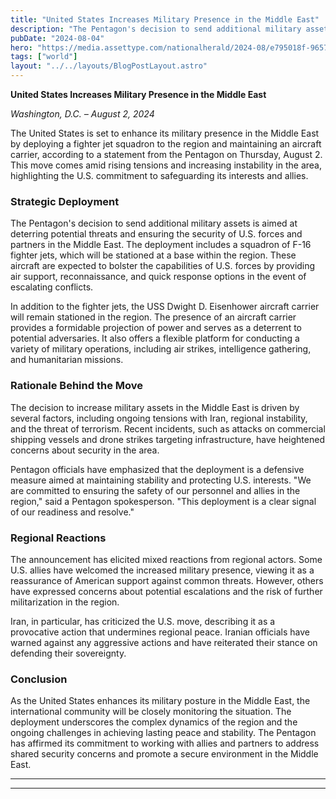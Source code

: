 ```yaml
---
title: "United States Increases Military Presence in the Middle East"
description: "The Pentagon's decision to send additional military assets is aimed at deterring potential threats and ensuring the security of U.S. forces and partners in the Middle East."
pubDate: "2024-08-04"
hero: "https://media.assettype.com/nationalherald/2024-08/e795018f-9657-4de1-b369-357e0ad34f3b/202408033198278.JPG?w=1200&h=675&auto=format%2Ccompress&fit=max&enlarge=true"
tags: ["world"]
layout: "../../layouts/BlogPostLayout.astro"
---
```

**United States Increases Military Presence in the Middle East**

*Washington, D.C. – August 2, 2024*

The United States is set to enhance its military presence in the Middle East by deploying a fighter jet squadron to the region and maintaining an aircraft carrier, according to a statement from the Pentagon on Thursday, August 2. This move comes amid rising tensions and increasing instability in the area, highlighting the U.S. commitment to safeguarding its interests and allies.

### Strategic Deployment

The Pentagon's decision to send additional military assets is aimed at deterring potential threats and ensuring the security of U.S. forces and partners in the Middle East. The deployment includes a squadron of F-16 fighter jets, which will be stationed at a base within the region. These aircraft are expected to bolster the capabilities of U.S. forces by providing air support, reconnaissance, and quick response options in the event of escalating conflicts.

In addition to the fighter jets, the USS Dwight D. Eisenhower aircraft carrier will remain stationed in the region. The presence of an aircraft carrier provides a formidable projection of power and serves as a deterrent to potential adversaries. It also offers a flexible platform for conducting a variety of military operations, including air strikes, intelligence gathering, and humanitarian missions.

### Rationale Behind the Move

The decision to increase military assets in the Middle East is driven by several factors, including ongoing tensions with Iran, regional instability, and the threat of terrorism. Recent incidents, such as attacks on commercial shipping vessels and drone strikes targeting infrastructure, have heightened concerns about security in the area.

Pentagon officials have emphasized that the deployment is a defensive measure aimed at maintaining stability and protecting U.S. interests. "We are committed to ensuring the safety of our personnel and allies in the region," said a Pentagon spokesperson. "This deployment is a clear signal of our readiness and resolve."

### Regional Reactions

The announcement has elicited mixed reactions from regional actors. Some U.S. allies have welcomed the increased military presence, viewing it as a reassurance of American support against common threats. However, others have expressed concerns about potential escalations and the risk of further militarization in the region.

Iran, in particular, has criticized the U.S. move, describing it as a provocative action that undermines regional peace. Iranian officials have warned against any aggressive actions and have reiterated their stance on defending their sovereignty.

### Conclusion

As the United States enhances its military posture in the Middle East, the international community will be closely monitoring the situation. The deployment underscores the complex dynamics of the region and the ongoing challenges in achieving lasting peace and stability. The Pentagon has affirmed its commitment to working with allies and partners to address shared security concerns and promote a secure environment in the Middle East.

---

---